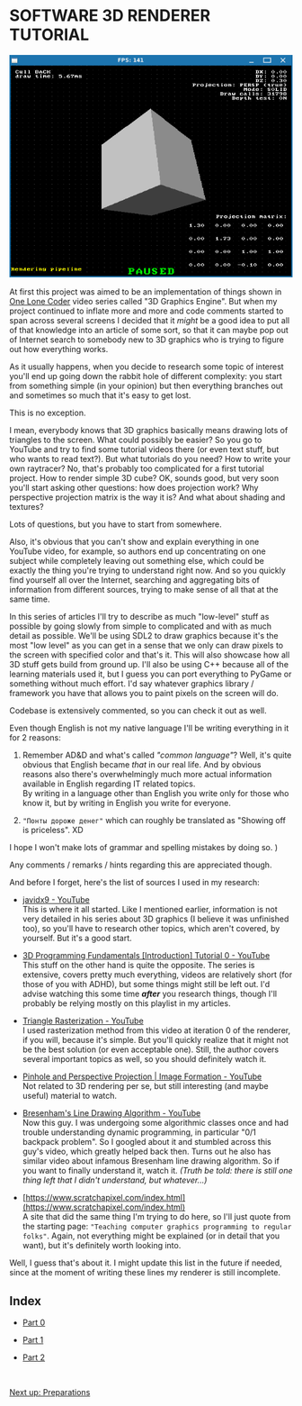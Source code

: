 # SOFTWARE 3D RENDERER TUTORIAL

![](images/index/title.png)

At first this project was aimed to be an implementation of things shown in [One Lone Coder](https://github.com/OneLoneCoder) video series called "3D Graphics Engine". But when my project continued to inflate more and more and code comments started to span across several screens I decided that it _might_ be a good idea to put all of that knowledge into an article of some sort, so that it can maybe pop out of Internet search to somebody new to 3D graphics who is trying to figure out how everything works.

As it usually happens, when you decide to research some topic of interest you'll end up going down the rabbit hole of different complexity: you start from something simple (in your opinion) but then everything branches out and sometimes so much that it's easy to get lost. 

This is no exception.

I mean, everybody knows that 3D graphics basically means drawing lots of triangles to the screen. What could possibly be easier? So you go to YouTube and try to find some tutorial videos there (or even text stuff, but who wants to read text?). But what tutorials do you need? How to write your own raytracer? No, that's probably too complicated for a first tutorial project. How to render simple 3D cube? OK, sounds good, but very soon you'll start asking other questions: how does projection work? Why perspective projection matrix is the way it is? And what about shading and textures? 

Lots of questions, but you have to start from somewhere. 

Also, it's obvious that you can't show and explain everything in one YouTube video, for example, so authors end up concentrating on one subject while completely leaving out something else, which could be exactly the thing you're trying to understand right now. And so you quickly find yourself all over the Internet, searching and aggregating bits of information from different sources, trying to make sense of all that at the same time.

In this series of articles I'll try to describe as much "low-level" stuff as possible by going slowly from simple to complicated and with as much detail as possible. We'll be using SDL2 to draw graphics because it's the most "low level" as you can get in a sense that we only can draw pixels to the screen with specified color and that's it. This will also showcase how all 3D stuff gets build from ground up. I'll also be using C++ because all of the learning materials used it, but I guess you can port everything to PyGame or something without much effort. I'd say whatever graphics library / framework you have that allows you to paint pixels on the screen will do. 

Codebase is extensively commented, so you can check it out as well.

Even though English is not my native language I'll be writing everything in it for 2 reasons:

1. Remember AD&D and what's called _"common language"_? Well, it's quite obvious that English became _that_ in our real life. And by obvious reasons also there's overwhelmingly much more actual information available in English regarding IT related topics.<br>
   By writing in a language other than English you write only for those who know it, but by writing in English you write for everyone.

2. `"Понты дороже денег"` which can roughly be translated as "Showing off is priceless". XD

I hope I won't make lots of grammar and spelling mistakes by doing so. )

Any comments / remarks / hints regarding this are appreciated though.

And before I forget, here's the list of sources I used in my research:

- [javidx9 - YouTube](https://www.youtube.com/@javidx9)<br>
  This is where it all started. Like I mentioned earlier, information is not very detailed in his series about 3D graphics (I believe it was unfinished too), so you'll have to research other topics, which aren't covered, by yourself. But it's a good start.

- [3D Programming Fundamentals \[Introduction\] Tutorial 0 - YouTube](https://www.youtube.com/watch?v=uehGqieEbus&list=PLqCJpWy5Fohe8ucwhksiv9hTF5sfid8lA)<br>
  This stuff on the other hand is quite the opposite. The series is extensive, covers pretty much everything, videos are relatively short (for those of you with ADHD), but some things might still be left out. I'd advise watching this some time ***after*** you research things, though I'll probably be relying mostly on this playlist in my articles.

- [Triangle Rasterization - YouTube](https://www.youtube.com/watch?v=k5wtuKWmV48&pp=ygUWdHJpYW5nbGUgcmFzdGVyaXphdGlvbg%3D%3D)<br>
  I used rasterization method from this video at iteration 0 of the renderer, if you will, because it's simple. But you'll quickly realize that it might not be the best solution (or even acceptable one). Still, the author covers several important topics as well, so you should definitely watch it.

- [Pinhole and Perspective Projection | Image Formation - YouTube](https://www.youtube.com/watch?v=_EhY31MSbNM)<br>
  Not related to 3D rendering per se, but still interesting (and maybe useful) material to watch.

- [Bresenham's Line Drawing Algorithm - YouTube](https://www.youtube.com/watch?v=RGB-wlatStc)<br>
  Now this guy. I was undergoing some algorithmic classes once and had trouble understanding dynamic programming, in particular "0/1 backpack problem". So I googled about it and stumbled across this guy's video, which greatly helped back then. Turns out he also has similar video about infamous Bresenham line drawing algorithm. So if you want to finally understand it, watch it. _(Truth be told: there is still one thing left that I didn't understand, but whatever...)_

- [https://www.scratchapixel.com/index.html](https://www.scratchapixel.com/index.html)<br>
  A site that did the same thing I'm trying to do here, so I'll just quote from the starting page: `"Teaching computer graphics programming to regular folks"`. Again, not everything might be explained (or in detail that you want), but it's definitely worth looking into.

Well, I guess that's about it. I might update this list in the future if needed, since at the moment of writing these lines my renderer is still incomplete.

## Index

- [Part 0](p0.md)

- [Part 1](p1.md)

- [Part 2](p2.md)

<br>

[ Next up: Preparations ](p0.md)

